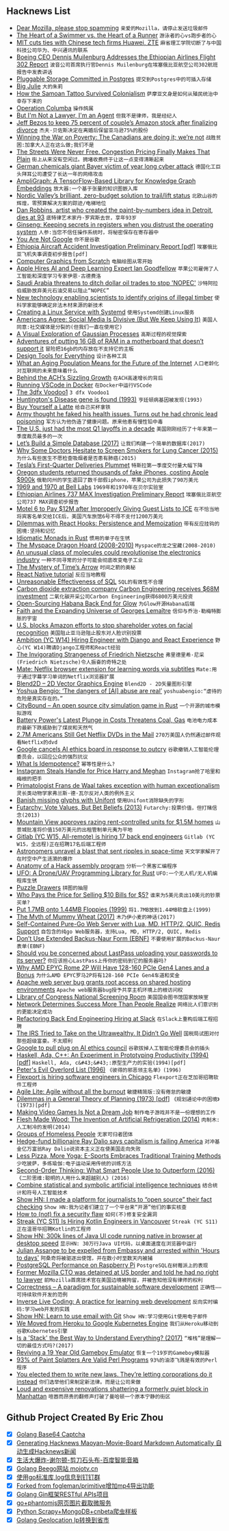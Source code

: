 ## Hacknews List


- [Dear Mozilla, please stop spamming](https://palant.de/2019/04/03/dear-mozilla-please-stop-spamming/)  `亲爱的Mozilla，请停止发送垃圾邮件`
- [The Heart of a Swimmer vs. the Heart of a Runner](https://www.nytimes.com/2019/04/03/well/move/heart-health-swimming-running-exercise.html)  `游泳者的心vs跑步者的心`
- [MIT cuts ties with Chinese tech firms Huawei, ZTE](https://www.reuters.com/article/us-usa-huawei-tech-zte/elite-u-s-school-mit-cuts-ties-with-chinese-tech-firms-huawei-zte-idUSKCN1RG0FS)  `麻省理工学院切断了与中国科技公司华为、中兴通讯的联系`
- [Boeing CEO Dennis Muilenburg Addresses the Ethiopian Airlines Flight 302 Report](https://boeing.mediaroom.com/2019-04-04-Boeing-CEO-Dennis-Muilenburg-Addresses-the-Ethiopian-Airlines-Flight-302-Preliminary-Report)  `波音公司首席执行官Dennis Muilenburg在埃塞俄比亚航空公司302航班报告中发表讲话`
- [Pluggable Storage Committed in Postgres](https://www.postgresql.org/docs/devel/tableam.html)  `提交到Postgres中的可插入存储`
- [Big Julie](https://www.firstthings.com/article/2019/04/big-julie)  `大的朱莉`
- [How the Samoan Tattoo Survived Colonialism](https://www.sapiens.org/body/samoan-tattoo/)  `萨摩亚文身是如何从殖民统治中幸存下来的`
- [Operation Columba](https://www.lrb.co.uk/v41/n07/jon-day/operation-columba)  `操作鸽属`
- [But I&#39;m Not a Lawyer, I&#39;m an Agent](https://davidsimon.com/but-im-not-a-lawyer-im-an-agent/)  `但我不是律师，我是经纪人`
- [Jeff Bezos to keep 75 percent of couple’s Amazon stock after finalizing divorce](https://www.cnbc.com/2019/04/04/mackenzie-bezos-to-keep-25-percent-of-couples-amazon-stock-after-finalizing-divorce.html)  `杰夫·贝佐斯决定在离婚后保留亚马逊75%的股份`
- [Winning the War on Poverty: The Canadians are doing it; we’re not](https://www.nytimes.com/2019/04/04/opinion/canada-poverty-record.html)  `战胜贫困:加拿大人正在这么做;我们不是`
- [The Streets Were Never Free. Congestion Pricing Finally Makes That Plain](https://www.nytimes.com/2019/04/04/upshot/the-streets-were-never-free-congestion-pricing-finally-makes-that-plain.html)  `街上从来没有空闲过。拥堵收费终于让这一点变得清晰起来`
- [German chemicals giant Bayer victim of year long cyber attack](https://techerati.com/news-hub/bayer-cyber-attack-malware-china/)  `德国化工巨头拜耳公司遭受了长达一年的网络攻击`
- [AmpliGraph: A TensorFlow-Based Library for Knowledge Graph Embeddings](http://ampligraph.org)  `放大器:一个基于张量的知识图嵌入库`
- [Nordic Valley’s brilliant, zero-budget solution to trail/lift status](http://www.slopefillers.com/nordic-valleys-traillift-status/)  `北欧山谷的辉煌，零预算解决方案的踪迹/电梯地位`
- [Dan Robbins, artist who created the paint-by-numbers idea in Detroit, dies at 93](https://www.detroitnews.com/story/news/nation/2019/04/04/artist-created-paint-numbers-pictures-dies/39299597/)  `底特律艺术家丹·罗宾斯去世，享年93岁`
- [Ginseng: Keeping secrets in registers when you distrust the operating system](https://blog.acolyer.org/2019/04/05/ginseng:-keeping-secrets-in-registers-when-you-distrust-the-operating-system/)  `人参:当您不信任操作系统时，将秘密保存在寄存器中`
- [You Are Not Google](https://blog.bradfieldcs.com/you-are-not-google-84912cf44afb)  `你不是谷歌`
- [Ethiopia Aircraft Accident Investigation Preliminary Report [pdf]](http://www.ecaa.gov.et/documents/20435/0/Preliminary&#43;Report&#43;B737-800MAX&#43;%2C%28ET-AVJ%29.pdf)  `埃塞俄比亚飞机失事调查初步报告[pdf]`
- [Computer Graphics from Scratch](http://www.gabrielgambetta.com/computer-graphics-from-scratch/)  `电脑绘图从零开始`
- [Apple Hires AI and Deep Learning Expert Ian Goodfellow](https://www.cnbc.com/2019/04/04/apple-hires-ai-expert-ian-goodfellow-from-google.html)  `苹果公司雇佣了人工智能和深度学习专家伊恩·古德费洛`
- [Saudi Arabia threatens to ditch dollar oil trades to stop &#39;NOPEC&#39;](https://www.reuters.com/article/us-saudi-usa-oil-exclusive/exclusive-saudi-arabia-threatens-to-ditch-dollar-oil-trades-to-stop-nopec-sources-idUSKCN1RH008)  `沙特阿拉伯威胁放弃美元石油交易以阻止“NOPEC”`
- [New technology enabling scientists to identify origins of illegal timber](https://www.nature.com/articles/d41586-019-01035-7)  `使科学家能够确定非法木材来源的新技术`
- [Creating a Linux Service with Systemd](https://medium.com/@benmorel/creating-a-linux-service-with-systemd-611b5c8b91d6)  `使用Systemd创建Linux服务`
- [Americans Agree: Social Media Is Divisive (But We Keep Using It)](https://www.wsj.com/articles/americans-agree-social-media-is-divisive-but-we-keep-using-it-11554456600)  `美国人同意:社交媒体是分裂的(但我们一直在使用它)`
- [A Visual Exploration of Gaussian Processes](https://distill.pub/2019/visual-exploration-gaussian-processes/)  `高斯过程的视觉探索`
- [Adventures of putting 16 GB of RAM in a motherboard that doesn’t support it](https://www.downtowndougbrown.com/2019/04/adventures-of-putting-16-gb-of-ram-in-a-motherboard-that-doesnt-support-it/)  `冒险把16gb的内存放在不支持它的主板`
- [Design Tools for Everything](https://github.com/LisaDziuba/Awesome-Design-Tools)  `设计各种工具`
- [What an Aging Population Means for the Future of the Internet](https://www.buzzfeednews.com/article/craigsilverman/old-and-online-fake-news-aging-population)  `人口老龄化对互联网的未来意味着什么`
- [Behind the ACH’s Sizzling Growth](http://www.digitaltransactions.net/magazine_articles/behind-the-achs-sizzling-growth/)  `在ACH高速增长的背后`
- [Running VSCode in Docker](https://binal.pub/2019/04/running-vscode-in-docker/)  `在Docker中运行VSCode`
- [The 3dfx Voodoo1](http://fabiensanglard.net/3dfx_sst1/index.html)  `3 dfx Voodoo1`
- [Huntington&#39;s Disease gene is found (1993)](http://news.mit.edu/1993/huntington-0331)  `亨廷顿病基因被发现(1993)`
- [Buy Yourself a Latte](https://ritholtz.com/2019/04/buy-yourself-a-fking-latte/)  `给自己买杯拿铁`
- [Army thought he faked his health issues. Turns out he had chronic lead poisoning](https://www.nytimes.com/2019/04/03/magazine/lead-poisoning-military-soldiers.html)  `军方认为他伪造了健康问题。原来他患有慢性铅中毒`
- [The U.S. just had the most Q1 layoffs in a decade](https://www.axios.com/us-q1-layoffs-in-a-decade-6309b133-5212-4204-976b-347de6f4ad41.html)  `美国刚刚经历了十年来第一季度裁员最多的一次`
- [Let’s Build a Simple Database (2017)](https://cstack.github.io/db_tutorial/)  `让我们构建一个简单的数据库(2017)`
- [Why Some Doctors Hesitate to Screen Smokers for Lung Cancer (2015)](https://www.npr.org/sections/health-shots/2015/04/13/398101515/why-some-doctors-are-hesitant-to-screen-smokers-for-lung-cancer?t=1554391785239)  `为什么有些医生不愿检查吸烟者是否患有肺癌(2015)`
- [Tesla’s First-Quarter Deliveries Plummet](https://www.wsj.com/articles/teslas-first-quarter-deliveries-plummet-11554337912)  `特斯拉第一季度交付量大幅下降`
- [Oregon students returned thousands of fake iPhones, costing Apple $900k](https://www.businesstelegraph.co.uk/2-oregon-students-returned-thousands-of-fake-iphones-costing-apple-900000-feds-say-the-olympian/)  `俄勒冈州的学生退回了数千部假iphone，苹果公司为此损失了90万美元`
- [1969 and 1970 at Bell Labs](http://www.larryluckham.com/1969%20&amp;%2070%20-%20Bell%20Labs/album/index.html)  `1969年和1970年在贝尔实验室`
- [Ethiopian Airlines 737 MAX Investigation Preliminary Report](http://www.ecaa.gov.et/documents/20435/0/Preliminary&#43;Report&#43;B737-800MAX&#43;%2C%28ET-AVJ%29.pdf/4c65422d-5e4f-4689-9c58-d7af1ee17f3e)  `埃塞俄比亚航空公司737 MAX调查初步报告`
- [Motel 6 to Pay $12M after Improperly Giving Guest Lists to ICE](https://www.npr.org/2019/04/05/710137783/motel-6-to-pay-12-million-after-improperly-giving-guest-lists-to-ice)  `在不恰当地将宾客名单交给ICE后，美国汽车旅馆6号不得不支付1200万美元`
- [Dilemmas with React Hooks: Persistence and Memoization](https://yearn2learn.netlify.com/dilemmas-with-react-hooks-2)  `带有反应挂钩的困境:坚持和记忆`
- [Idiomatic Monads in Rust](https://varkor.github.io/blog/2019/03/28/idiomatic-monads-in-rust.html)  `惯用的单子在生锈`
- [The Myspace Dragon Hoard (2008-2010)](https://archive.org/details/myspace_dragon_hoard_2010)  `Myspace的龙之宝藏(2008-2010)`
- [An unusual class of molecules could revolutionise the electronics industry](https://www.rsc.org/news-events/journals-highlights/2019/apr/molecular-electronics/)  `一种不同寻常的分子可能会彻底改变电子工业`
- [The Mystery of Time’s Arrow](http://nautil.us/issue/71/flow/the-mystery-of-times-arrow-rp)  `时间之箭的奥秘`
- [React Native tutorial](https://chrysntm.com/single-screen-cross-platform-mobile-app-in-45-minutes/)  `反应当地教程`
- [Unreasonable Effectiveness of SQL](https://blog.couchbase.com/unreasonable-effectiveness-of-sql/)  `SQL的有效性不合理`
- [Carbon dioxide extraction company Carbon Engineering receives $68M investment](https://www.bbc.com/news/science-environment-47638586)  `二氧化碳开采公司Carbon Engineering获得6800万美元投资`
- [Open-Sourcing Habana Back End for Glow](https://code.fb.com/open-source/glow-habana/)  `为Glow开源Habana后端`
- [Faith and the Expanding Universe of Georges Lemaître](http://churchlife.nd.edu/2019/04/04/faith-and-the-expanding-universe-of-georges-lemaitre/)  `信仰与乔治·勒梅特膨胀的宇宙`
- [U.S. blocks Amazon efforts to stop shareholder votes on facial recognition](https://www.reuters.com/article/us-amazon-com-facial-recognition/u-s-blocks-amazon-efforts-to-stop-shareholder-votes-on-facial-recognition-idUSKCN1RG32N)  `美国阻止亚马逊阻止股东对人脸识别投票`
- [Ambition (YC W14) Hiring Engineer with Django and React Experience](https://ambition.com/career/opportunity/full-stack-engineer/)  `野心(YC W14)聘请Django工程师和React经验`
- [The Invigorating Strangeness of Friedrich Nietzsche](https://www.prospectmagazine.co.uk/magazine/the-invigorating-strangeness-of-friedrich-nietzsche)  `弗里德里希·尼采(Friedrich Nietzsche)令人振奋的奇特之处`
- [Mate: Netflix browser extension for learning words via subtitles](https://www.matetranslate.com/netflix)  `Mate:用于通过字幕学习单词的Netflix浏览器扩展`
- [Blend2D – 2D Vector Graphics Engine](https://blend2d.com/)  `Blend2D - 2D矢量图形引擎`
- [Yoshua Bengio: ‘The dangers of [AI] abuse are real’](https://www.nature.com/articles/d41586-019-00505-2)  `yoshuabengio:“虐待的危险是真实存在的。”`
- [CityBound – An open source city simulation game in Rust](https://github.com/citybound/citybound)  `一个开源的城市模拟游戏`
- [Battery Power&#39;s Latest Plunge in Costs Threatens Coal, Gas](https://about.bnef.com/blog/battery-powers-latest-plunge-costs-threatens-coal-gas/)  `电池电力成本的最新下跌威胁到了煤炭和天然气`
- [2.7M Americans Still Get Netflix DVDs in the Mail](https://edition.cnn.com/2019/04/04/media/netflix-dvd-subscription-mail-trnd/)  `270万美国人仍然通过邮件观看Netflix的dvd`
- [Google cancels AI ethics board in response to outcry](https://www.vox.com/future-perfect/2019/4/4/18295933/google-cancels-ai-ethics-board)  `谷歌撤销人工智能伦理委员会，以回应公众的强烈抗议`
- [What Is Idempotence?](https://lispcast.com/what-is-idempotence/)  `幂等性是什么?`
- [Instagram Steals Handle for Price Harry and Meghan](https://www.bbc.com/news/newsbeat-47813521)  `Instagram抢了哈里和梅根的把手`
- [Primatologist Frans de Waal takes exception with human exceptionalism](http://nautil.us/issue/70/variables/empathy-morality-community-cultureapes-have-it-all)  `灵长类动物学家弗兰斯·德·瓦尔反对人类的例外主义`
- [Banish missing glyphs with Unifont](https://shkspr.mobi/blog/2019/04/banish-the-%ef%bf%bd-with-unifont/)  `使用Unifont消除缺失的字形`
- [Futarchy: Vote Values, But Bet Beliefs (2013)](http://mason.gmu.edu/~rhanson/futarchy.html)  `Futarchy:投票价值，但打赌信念(2013)`
- [Mountain View approves razing rent-controlled units for $1.5M homes](https://www.mercurynews.com/2019/04/03/mountain-view-approves-razing-rent-controlled-units-for-homes-worth-1-5-million/)  `山景城批准将价值150万美元的出租管制单元夷为平地`
- [Gitlab (YC W15, All-remote) is hiring 17 back end engineers](https://about.gitlab.com/jobs/apply/backend-engineer-x-17-4055697002/)  `Gitlab (YC W15，全远程)正在招聘17名后端工程师`
- [Astronomers unravel a blast that sent ripples in space-time](https://www.delta.tudelft.nl/article/astronomers-unravel-blast-sent-ripples-space-time)  `天文学家解开了在时空中产生涟漪的爆炸`
- [Anatomy of a Hack assembly program](https://onatm.dev/2019/04/05/anatomy-of-a-hack-assembly-program-part-1/)  `分析一个黑客汇编程序`
- [UFO: A Drone/UAV Programming Library for Rust](https://github.com/ajmwagar/ufo)  `UFO:一个无人机/无人机编程库生锈`
- [Puzzle Drawers](https://incoherency.co.uk/blog/stories/puzzle-drawers.html)  `拼图的抽屉`
- [Who Pays the Price for Selling $10 Bills for $5?](http://theengineeringmanager.com/growth/who-pays-the-price-for-selling-10-bills-for-5/)  `谁来为5美元卖出10美元的钞票买单?`
- [Put 1.7MB onto 1.44MB Floppies (1999)](http://www.trevormarshall.com/byte_articles/byte19.htm)  `将1.7MB放到1.44MB软盘上(1999)`
- [The Myth of Mummy Wheat (2017)](https://olh.openlibhums.org/articles/10.16995/olh.83/)  `木乃伊小麦的神话(2017)`
- [Self-Contained Pure-Go Web Server with Lua, MD, HTTP/2, QUIC, Redis Support](https://github.com/xyproto/algernon)  `自包含的纯go Web服务器，支持Lua, MD, HTTP/2, QUIC, Redis`
- [Don’t Use Extended Backus-Naur Form (EBNF)](https://dwheeler.com/essays/dont-use-iso-14977-ebnf.html)  `不要使用扩展的Backus-Naur表单(EBNF)`
- [Should you be concerned about LastPass uploading your passwords to its server?](https://palant.de/2019/03/18/should-you-be-concerned-about-lastpass-uploading-your-passwords-to-its-server/)  `你应该担心LastPass上传你的密码到它的服务器吗?`
- [Why AMD EPYC Rome 2P Will Have 128-160 PCIe Gen4 Lanes and a Bonus](https://www.servethehome.com/why-amd-epyc-rome-2p-will-have-128-160-pcie-gen4-lanes-and-a-bonus/)  `为什么AMD EPYC罗马2P将有128-160 PCIe Gen4车道和奖金`
- [Apache web server bug grants root access on shared hosting environments](https://www.zdnet.com/article/apache-web-server-bug-grants-root-access-on-shared-hosting-environments/)  `Apache web服务器bug授予共享主机环境上的根访问权`
- [Library of Congress National Screening Room](https://www.loc.gov/collections/national-screening-room/)  `美国国会图书馆国家放映室`
- [Network Determines Success More Than People Realize](https://medium.com/swlh/your-network-determines-success-more-than-you-realize-41a3e889ecea)  `网络比人们意识到的更能决定成功`
- [Refactoring Back End Engineering Hiring at Slack](https://slack.engineering/refactoring-backend-engineering-hiring-at-slack-b53b1e0e7a3c)  `在Slack上重构后端工程招聘`
- [The IRS Tried to Take on the Ultrawealthy. It Didn’t Go Well](https://www.propublica.org/article/ultrawealthy-taxes-irs-internal-revenue-service-global-high-wealth-audits)  `国税局试图对付那些超级富豪。不太顺利`
- [Google to pull plug on AI ethics council](https://www.reuters.com/article/us-alphabet-google-ai/google-to-pull-plug-on-ai-ethics-council-idUSKCN1RH00S)  `谷歌拔掉人工智能伦理委员会的插头`
- [Haskell, Ada, C&#43;&#43;: An Experiment in Prototyping Productivity (1994) [pdf]](http://haskell.cs.yale.edu/wp-content/uploads/2011/03/HaskellVsAda-NSWC.pdf)  `Haskell, Ada, c&#43;&#43;:原型生产力的实验(1994)[pdf]`
- [Peter&#39;s Evil Overlord List (1996)](http://www.eviloverlord.com/lists/overlord.html)  `《彼得的邪恶领主名单》(1996)`
- [Flexport is hiring software engineers in Chicago](https://www.flexport.com/careers/department/engineering)  `Flexport正在芝加哥招聘软件工程师`
- [Agile Lite: Agile without all the burnout](https://github.com/davebs/AgileLite)  `敏捷精简版:没有倦怠的敏捷`
- [Dilemmas in a General Theory of Planning (1973) [pdf]](http://www.sympoetic.net/Managing_Complexity/complexity_files/1973%20Rittel%20and%20Webber%20Wicked%20Problems.pdf)  `《规划通论中的困境》(1973)[pdf]`
- [Making Video Games Is Not a Dream Job](https://www.nytimes.com/2019/04/04/opinion/video-games-layoffs-union.html)  `制作电子游戏并不是一份理想的工作`
- [Flesh Made Wood: The Invention of Artificial Refrigeration (2014)](http://theappendix.net/issues/2014/4/flesh-made-wood-the-invention-of-artificial-refrigeration)  `肉制木:人工制冷的发明(2014)`
- [Groups of Homeless People](https://acesounderglass.com/2019/04/03/5-groups-of-homeless-people/)  `无家可归者团体`
- [Hedge-fund billionaire Ray Dalio says capitalism is failing America](https://www.businessinsider.com/ray-dalio-on-how-to-save-failing-capitalism-2019-4)  `对冲基金亿万富翁Ray Dalio说资本主义正在使美国走向失败`
- [Less Pizza, More Yoga: E-Sports Embraces Traditional Training Methods](https://www.nytimes.com/2019/04/02/sports/esports-league-of-legends.html)  `少吃披萨，多练瑜伽:电子运动采用传统的训练方法`
- [Second-Order Thinking: What Smart People Use to Outperform (2016)](https://fs.blog/2016/04/second-order-thinking/)  `《二阶思维:聪明的人用什么来超越别人》(2016)`
- [Combine statistical and symbolic artificial intelligence techniques](http://news.mit.edu/2019/teaching-machines-to-reason-about-what-they-see-0402)  `结合统计和符号人工智能技术`
- [Show HN: I made a platform for journalists to “open source” their fact checking](https://sourcedfact.com)  `Show HN:我为记者们建立了一个平台来“开源”他们的事实核查`
- [How to (not) fix a security flaw](https://lwn.net/SubscriberLink/784758/2b1a5bde3bb3fcf9/)  `如何(不)修复安全漏洞`
- [Streak (YC S11) Is Hiring Kotlin Engineers in Vancouver](https://www.streak.com/careers/android-lead-vancouver)  `Streak (YC S11)正在温哥华招聘Kotlin的工程师`
- [Show HN: 300k lines of Java UI code running native in browser at desktop speed](http://reportmill.com/snaptea/RM15/)  `显示HN: 30万行Java UI代码，以桌面速度在浏览器中运行`
- [Julian Assange to be expelled from Embassy and arrested within &#39;Hours to days&#39;](https://www.bloomberg.com/news/articles/2019-04-05/ecuador-to-expel-assange-within-hours-to-days-wikileaks-says)  `阿桑奇将被驱逐出使馆，并在数小时至数天内被捕`
- [PostgreSQL Performance on Raspberry Pi](https://blog.rustprooflabs.com/2019/04/postgrseql-pgbench-raspberry-pi)  `PostgreSQL在树莓派上的表现`
- [Former Mozilla CTO was detained at US border and told he had no right to lawyer](https://boingboing.net/2019/04/03/former-mozilla-cto-was-detaine.html)  `前Mozilla首席技术官在美国边境被拘留，并被告知他没有律师的权利`
- [Correctness – A paradigm for sustainable software development](http://nonullpointers.com/posts/2019-03-27-correctness-the-paradigm-for-sustainable-software-development.html)  `正确性——可持续软件开发的范例`
- [Inverse Live Coding: A practice for learning web development](https://computinged.wordpress.com/2019/02/04/inverse-live-coding-a-practice-for-teaching-web-development/)  `反向实时编码:学习web开发的实践`
- [Show HN: Learn to use email with Git](https://git-send-email.io)  `Show HN:学习使用Git使用电子邮件`
- [We Moved from Heroku to Google Kubernetes Engine](https://www.rainforestqa.com/blog/2019-04-02-why-we-moved-from-heroku-to-google-kubernetes-engine/)  `我们从Heroku移动到谷歌Kubernetes引擎`
- [Is a &#39;Stack&#39; the Best Way to Understand Everything? (2017)](https://www.nytimes.com/2017/04/11/magazine/new-technology-is-built-on-a-stack-is-that-the-best-way-to-understand-everything-else-too.html)  `“堆栈”是理解一切的最佳方式吗?(2017)`
- [Reviving a 19 Year Old Gameboy Emulator](https://nickfa.ro/index.php?title=Reviving_a_19_Year_Old_Gameboy_Emulator)  `恢复一个19岁的Gameboy模拟器`
- [93% of Paint Splatters Are Valid Perl Programs](http://colinm.org/sigbovik/)  `93%的油漆飞溅是有效的Perl程序`
- [You elected them to write new laws. They’re letting corporations do it instead](https://publicintegrity.org/state-politics/copy-paste-legislate/you-elected-them-to-write-new-laws-theyre-letting-corporations-do-it-instead/)  `你们选举他们来制定新法律。而是让公司来做`
- [Loud and expensive renovations shattering a formerly quiet block in Manhattan](https://www.nytimes.com/2019/04/05/nyregion/gentrification-one-percent-manhattan.html)  `喧嚣而昂贵的翻修声打破了曼哈顿一个原本宁静的街区`

## Github Project Created By Eric Zhou

- [x] [Golang Base64 Captcha](https://github.com/mojocn/base64Captcha)
- [x] [Generating Hacknews Maoyan-Movie-Board Markdown Automatically 自动生成Hacknews新闻](https://github.com/dejavuzhou/md-genie)
- [x] [生活大爆炸-谢尔顿-剪刀石头布-百度智能音箱](https://github.com/mojocn/dueros-bang-game)
- [x] [Golang Beego网站 mojotv.cn](https://github.com/mojocn/www.mojotv.cn)
- [x] [使用go标准库,log信息到钉钉群](https://github.com/mojocn/dooger)
- [x] [Forked from fogleman/primitive增加mp4导出功能](https://github.com/mojocn/primitive)
- [x] [Golang Gin框架RESTful APIs项目](https://github.com/JJJJJJJerk/ezier-golang-web-api-framework)
- [x] [go+phantomjs网页图片截取微服务](https://github.com/mojocn/screen_shot)
- [x] [Python Scrapy+MongoDB+cnbeta爬虫样板](https://github.com/mojocn/scrapy_mongodb_boilerplate_cnbeta)
- [x] [Golang Geolocation Ip转换到省市](https://github.com/mojocn/ip2location)